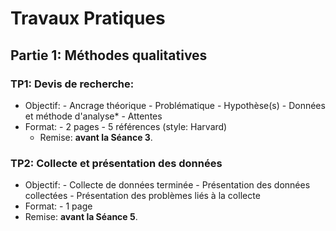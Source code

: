 # Travaux Pratiques

## Partie 1: Méthodes qualitatives

### TP1: Devis de recherche:

- Objectif:
        - Ancrage théorique
        - Problématique
        - Hypothèse(s)
        - Données et méthode d'analyse*
        - Attentes
- Format:
        - 2 pages
        - 5 références (style: Harvard)
    - Remise: **avant la Séance 3**.

### TP2: Collecte et présentation des données

- Objectif:
        - Collecte de données terminée
        - Présentation des données collectées
        - Présentation des problèmes liés à la collecte
- Format:
        - 1 page
- Remise: **avant la Séance 5**.
